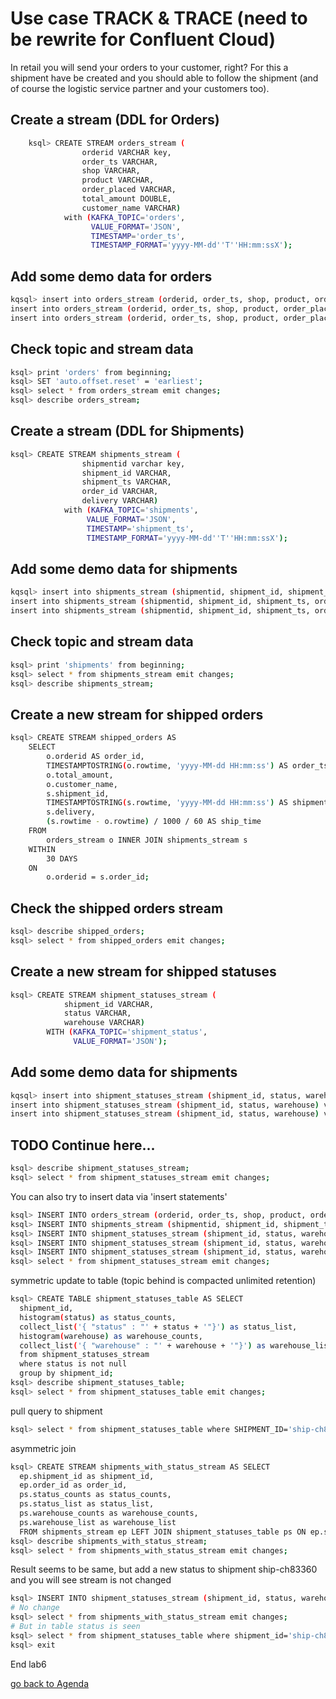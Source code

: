 # Use case TRACK & TRACE (need to be rewrite for Confluent Cloud)
In retail you will send your orders to your customer, right? For this a shipment have be created and you should able to follow the shipment (and of course the logistic service partner and your customers too).

## Create a stream (DDL for Orders)
```bash
	ksql> CREATE STREAM orders_stream (
				orderid VARCHAR key,
				order_ts VARCHAR,
				shop VARCHAR,
				product VARCHAR,
				order_placed VARCHAR,
				total_amount DOUBLE,
				customer_name VARCHAR)
			with (KAFKA_TOPIC='orders',
			      VALUE_FORMAT='JSON',
			      TIMESTAMP='order_ts',
			      TIMESTAMP_FORMAT='yyyy-MM-dd''T''HH:mm:ssX');
```

## Add some demo data for orders
```bash
kqsql> insert into orders_stream (orderid, order_ts, shop, product, order_placed, total_amount, customer_name) values ('1', '2021-04-22T11:58:25Z', 'Otto', 'iPhoneX', 'BERLIN', 462.11, 'Carsten Muetzlitz');
insert into orders_stream (orderid, order_ts, shop, product, order_placed, total_amount, customer_name) values ('2', '2021-04-22T12:58:25Z', 'Apple', 'MacBookPro13', 'BERLIN', 3462.11, 'Carsten Muetzlitz');
insert into orders_stream (orderid, order_ts, shop, product, order_placed, total_amount, customer_name) values ('3', '2021-04-22T13:58:25Z', 'Amazon', 'Apple Pencil', 'BERLIN', 62.11, 'Carsten Muetzlitz');
```

## Check topic and stream data
```bash
ksql> print 'orders' from beginning;
ksql> SET 'auto.offset.reset' = 'earliest';
ksql> select * from orders_stream emit changes;
ksql> describe orders_stream;
```

## Create a stream (DDL for Shipments)
```bash
ksql> CREATE STREAM shipments_stream (
				shipmentid varchar key,
				shipment_id VARCHAR,
				shipment_ts VARCHAR,
				order_id VARCHAR,
				delivery VARCHAR)
			with (KAFKA_TOPIC='shipments',
			     VALUE_FORMAT='JSON',
			     TIMESTAMP='shipment_ts',
			     TIMESTAMP_FORMAT='yyyy-MM-dd''T''HH:mm:ssX');
```

## Add some demo data for shipments
```bash
kqsql> insert into shipments_stream (shipmentid, shipment_id, shipment_ts, order_id, delivery) values ('ship-ch83360', 'ship-ch83360', '2021-04-22T12:13:39Z', '1', 'UPS');
insert into shipments_stream (shipmentid, shipment_id, shipment_ts, order_id, delivery) values ('ship-xf72808', 'ship-xf72808', '2021-04-22T13:04:13Z', '2', 'DHL');
insert into shipments_stream (shipmentid, shipment_id, shipment_ts, order_id, delivery) values ('ship-kr47454', 'ship-kr47454', '2021-04-22T14:13:39Z', '3', 'HERMES');
```

## Check topic and stream data
```bash
ksql> print 'shipments' from beginning;
ksql> select * from shipments_stream emit changes;
ksql> describe shipments_stream;
```

## Create a new stream for shipped orders
```bash
ksql> CREATE STREAM shipped_orders AS
	SELECT
		o.orderid AS order_id,
		TIMESTAMPTOSTRING(o.rowtime, 'yyyy-MM-dd HH:mm:ss') AS order_ts,
		o.total_amount,
		o.customer_name,
		s.shipment_id,
		TIMESTAMPTOSTRING(s.rowtime, 'yyyy-MM-dd HH:mm:ss') AS shipment_ts,
		s.delivery, 
		(s.rowtime - o.rowtime) / 1000 / 60 AS ship_time
	FROM
		orders_stream o INNER JOIN shipments_stream s
	WITHIN
		30 DAYS
	ON
		o.orderid = s.order_id;
```

## Check the shipped orders stream
```bash
ksql> describe shipped_orders;
ksql> select * from shipped_orders emit changes;
```

## Create a new stream for shipped statuses
```bash
ksql> CREATE STREAM shipment_statuses_stream (
			shipment_id VARCHAR,
			status VARCHAR,
			warehouse VARCHAR)
		WITH (KAFKA_TOPIC='shipment_status',
		      VALUE_FORMAT='JSON');
```

## Add some demo data for shipments
```bash
kqsql> insert into shipment_statuses_stream (shipment_id, status, warehouse) values ('ship-kr47454', 'in delivery', 'FRANKFURT');
insert into shipment_statuses_stream (shipment_id, status, warehouse) values ('ship-kr47454', 'in delivery', 'BERLIN');
insert into shipment_statuses_stream (shipment_id, status, warehouse) values ('ship-kr47454', 'delivered', '@customer');
```

## TODO Continue here...
```bash
ksql> describe shipment_statuses_stream;
ksql> select * from shipment_statuses_stream emit changes;
```

You can also try to insert data via 'insert statements'
```bash
ksql> INSERT INTO orders_stream (orderid, order_ts, shop, product, order_placed, total_amount, customer_name) VALUES ('"10"', '2019-03-29T06:01:18Z', 'Otto', 'iPhoneX','Berlin', 133548.84, 'Mark Mustermann');
ksql> INSERT INTO shipments_stream (shipmentid, shipment_id, shipment_ts, order_id, delivery) VALUES ('"ship-ch83360"','ship-ch83360', '2019-03-31T18:13:39Z', '10', 'UPS');
ksql> INSERT INTO shipment_statuses_stream (shipment_id, status, warehouse) VALUES ('ship-ch83360', 'in delivery', 'BERLIN');
ksql> INSERT INTO shipment_statuses_stream (shipment_id, status, warehouse) VALUES ('ship-ch83360', 'in delivery', 'FRANKFURT');
ksql> INSERT INTO shipment_statuses_stream (shipment_id, status, warehouse) VALUES ('ship-ch83360', 'delivered', '@customer');
ksql> select * from shipment_statuses_stream emit changes;
```
symmetric update to table (topic behind is compacted unlimited retention)
```bash
ksql> CREATE TABLE shipment_statuses_table AS SELECT
  shipment_id,
  histogram(status) as status_counts,
  collect_list('{ "status" : "' + status + '"}') as status_list,
  histogram(warehouse) as warehouse_counts,
  collect_list('{ "warehouse" : "' + warehouse + '"}') as warehouse_list
  from shipment_statuses_stream
  where status is not null
  group by shipment_id;
ksql> describe shipment_statuses_table;
ksql> select * from shipment_statuses_table emit changes;
```
pull query to shipment
```bash
ksql> select * from shipment_statuses_table where SHIPMENT_ID='ship-ch83360';
```
asymmetric join
```bash
ksql> CREATE STREAM shipments_with_status_stream AS SELECT
  ep.shipment_id as shipment_id,
  ep.order_id as order_id,
  ps.status_counts as status_counts,
  ps.status_list as status_list,
  ps.warehouse_counts as warehouse_counts,
  ps.warehouse_list as warehouse_list
  FROM shipments_stream ep LEFT JOIN shipment_statuses_table ps ON ep.shipment_id = ps.shipment_id ;
ksql> describe shipments_with_status_stream;
ksql> select * from shipments_with_status_stream emit changes;
```
Result seems to be same, but add a new status to shipment ship-ch83360 and you will see stream is not changed
```bash
ksql> INSERT INTO shipment_statuses_stream (shipment_id, status, warehouse) VALUES ('ship-ch83360', 'post-update', '@attendee');
# No change
ksql> select * from shipments_with_status_stream emit changes;
# But in table status is seen
ksql> select * from shipment_statuses_table where shipment_id='ship-ch83360';
ksql> exit
````
End lab6

[go back to Agenda](https://github.com/ora0600/confluent-ksqldb-hands-on-workshop/blob/master/README.md#hands-on-agenda-and-labs)
